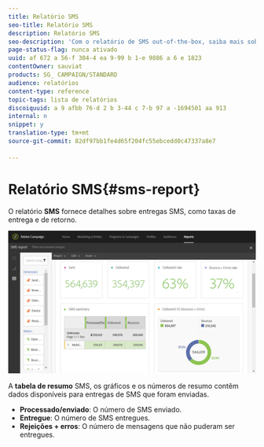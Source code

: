```yaml
---
title: Relatório SMS
seo-title: Relatório SMS
description: Relatório SMS
seo-description: 'Com o relatório de SMS out-of-the-box, saiba mais sobre o sucesso de suas entregas SMS. '
page-status-flag: nunca ativado
uuid: af 672 a 56-f 304-4 ea 9-99 b 1-e 9886 a 6 e 1823
contentOwner: sauviat
products: SG_ CAMPAIGN/STANDARD
audience: relatórios
content-type: reference
topic-tags: lista de relatórios
discoiquuid: a 9 afbb 76-d 2 b 3-44 c 7-b 97 a -1694501 aa 913
internal: n
snippet: y
translation-type: tm+mt
source-git-commit: 82df97bb1fe4d65f204fc55ebcedd0c47337a8e7

---
```



# Relatório SMS{#sms-report}

O relatório **SMS** fornece detalhes sobre entregas SMS, como taxas de entrega e de retorno.

![](assets/dynamic_report_sms.png)

A **tabela de resumo** SMS, os gráficos e os números de resumo contêm dados disponíveis para entregas de SMS que foram enviadas.

* **Processado/enviado**: O número de SMS enviado.
* **Entregue**: O número de SMS entregues.
* **Rejeições + erros**: O número de mensagens que não puderam ser entregues.


